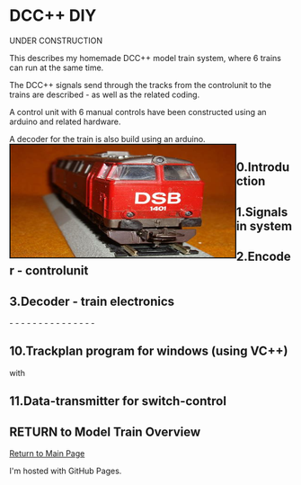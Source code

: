 <!DOCTYPE html>
<html>
<body>
<h1>DCC++ DIY</h1>
UNDER CONSTRUCTION
<p> </p>
This describes my homemade DCC++ model train system, where 6 trains can run at the same time.<p>
The DCC++ signals send through the tracks from the controlunit to the trains are described - as well as the related coding.<p>
A control unit with 6 manual controls have been constructed using an arduino and related hardware.<p>
A decoder for the train is also build using an arduino.

<img src="./TESTtrainpicture.jpg" alt="" border="2" align="left" width="400" height="200" />


<h2>0.Introduction  </h2>
<p> </p>
<h2>1.Signals in system</h2>
<p> </p>
<h2>2.Encoder - controlunit </h2>
<p> </p>
<h2>3.Decoder - train electronics </h2>
<p> </p>
<p> - - - - - - - - - - - - - - - 
<h2>10.Trackplan program for windows (using VC++) </h2>
<p>  with
<h2> 11.Data-transmitter for switch-control</h2>
<p>  
<h2>RETURN to Model Train Overview</h2>
<a href="../README.md">Return to Main Page</a>
<p>I'm hosted with GitHub Pages.</p>
</body>
</html>